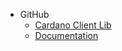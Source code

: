 * GitHub
  * [Cardano Client Lib](https://github.com/bloxbean/cardano-client-lib)
  * [Documentation](https://github.com/bloxbean/cardano-client-lib-docs)
